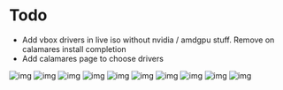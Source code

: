 # Todo
- Add vbox drivers in live iso without nvidia / amdgpu stuff. Remove on calamares install completion
- Add calamares page to choose drivers

![img](https://cdn.discordapp.com/attachments/754663292693118986/889270098521628682/1.png)
![img](https://cdn.discordapp.com/attachments/754663292693118986/889270109246488626/2.png)
![img](https://cdn.discordapp.com/attachments/754663292693118986/889270118360694824/3.png)
![img](https://cdn.discordapp.com/attachments/754663292693118986/889270126908682300/4.png)
![img](https://cdn.discordapp.com/attachments/754663292693118986/889270144868700170/5.png)
![img](https://cdn.discordapp.com/attachments/754663292693118986/889270153680920626/6.png)
![img](https://cdn.discordapp.com/attachments/754663292693118986/889270171817111552/7.png)
![img](https://cdn.discordapp.com/attachments/754663292693118986/889270186350354472/8.png)
![img](https://cdn.discordapp.com/attachments/754663292693118986/889270192750874644/9.png)
![img](https://cdn.discordapp.com/attachments/754663292693118986/889270086265868318/0.png)
